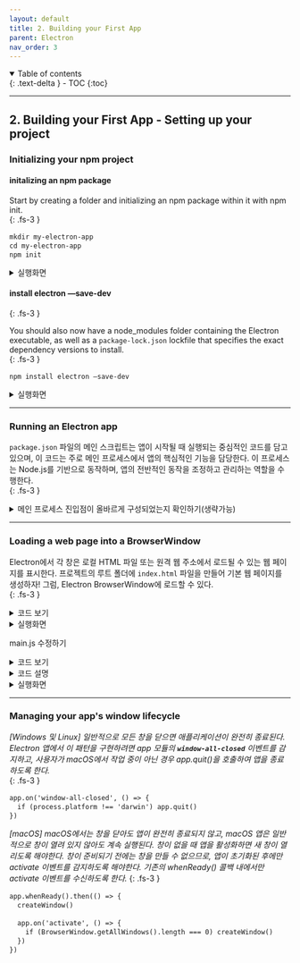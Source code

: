```yaml
---
layout: default
title: 2. Building your First App
parent: Electron
nav_order: 3
---
```


<details open markdown="block">
  <summary>
    Table of contents
  </summary>
  {: .text-delta }
- TOC
{:toc}
</details>

---
## 2. Building your First App - Setting up your project
### Initializing your npm project

#### initalizing an npm package 
Start by creating a folder and initializing an npm package within it with npm init.  
{: .fs-3 }   


```
mkdir my-electron-app
cd my-electron-app
npm init
```
<details>
<summary>
  실행화면     
</summary>
<div markdown="1">

![web_application32.png](https://github.com/Sujinkim-625/Sujinkim-625.github.io/blob/main/docs/nims/image/web_application32.png?raw=true)    
This command will prompt you to configure some fields in your package.json.   
{: .fs-3 }   


![web_application33.png](https://github.com/Sujinkim-625/Sujinkim-625.github.io/blob/main/docs/nims/image/web_application33.png?raw=true)  
package.json이 생성된 것을 볼 수 있다. (”main”: index.js → main.js로 바꿔준다.)   
{: .fs-3 }   

AS-IS   
{: .fs-3 }   

![web_application34.png](https://github.com/Sujinkim-625/Sujinkim-625.github.io/blob/main/docs/nims/image/web_application34.png?raw=true) 

TO-BE   
{: .fs-3 }   

![web_application35.png](https://github.com/Sujinkim-625/Sujinkim-625.github.io/blob/main/docs/nims/image/web_application35.png?raw=true) 

</div>
</details>

#### install electron —save-dev       
{: .fs-3 }   

You should also now have a node_modules folder containing the Electron executable, as well as a `package-lock.json` lockfile that specifies the exact dependency versions to install.   
{: .fs-3 }   

```
npm install electron —save-dev
```

<details>
<summary>
실행화면     
</summary>
<div markdown="1">

![web_application36.png](https://github.com/Sujinkim-625/Sujinkim-625.github.io/blob/main/docs/nims/image/web_application36.png?raw=true) 

node_modules, `package-lock.json`, `package.json` 코드에 devDependencies가 추가되었다!   
{: .fs-3 }   

![web_application37.png](https://github.com/Sujinkim-625/Sujinkim-625.github.io/blob/main/docs/nims/image/web_application37.png?raw=true) 
</div>
</details>

---

### Running an Electron app

`package.json` 파일의 메인 스크립트는 앱이 시작될 때 실행되는 중심적인 코드를 담고 있으며, 이 코드는 주로 메인 프로세스에서 앱의 핵심적인 기능을 담당한다. 이 프로세스는 Node.js를 기반으로 동작하며, 앱의 전반적인 동작을 조정하고 관리하는 역할을 수행한다.   
{: .fs-3 }   

<details>
<summary>
메인 프로세스 진입점이 올바르게 구성되었는지 확인하기(생략가능)
</summary>
<div markdown="1">
Electron의 메인 프로세스는 일반적인 Node.js 환경과 유사하게 동작한다. 따라서 electron 명령을 사용하여 메인 프로세스 스크립트를 실행하면, Node.js에서 사용되는 모듈이나 기능들을 Electron 메인 프로세스에서도 활용할 수 있다.   
{: .fs-3 }   

```
//main.js
// Create a main.js file in the root folder of your project
console.log('Hello from Electron')
```

```
//package.json
//script 안에 start 코드를 추가.
"scripts": {
    "start": "electron .",
    "test": "echo \"Error: no test specified\" && exit 1"
  },
```
개발 모드에서 Electron을 실행하려면 터미널에서 다음과 같은 명령어를 사용   
{: .fs-3 }   

```
npm run start
```
<details>
<summary>
실행화면     
</summary>
<div markdown="1">

![web_application38.png](https://github.com/Sujinkim-625/Sujinkim-625.github.io/blob/main/docs/nims/image/web_application38.png?raw=true) 
![web_application39.png](https://github.com/Sujinkim-625/Sujinkim-625.github.io/blob/main/docs/nims/image/web_application39.png?raw=true) 
![web_application40.png](https://github.com/Sujinkim-625/Sujinkim-625.github.io/blob/main/docs/nims/image/web_application40.png?raw=true) 
</div>
</details>

</div>
</details>

---
### Loading a web page into a BrowserWindow

Electron에서 각 창은 로컬 HTML 파일 또는 원격 웹 주소에서 로드될 수 있는 웹 페이지를 표시한다. 프로젝트의 루트 폴더에 `index.html` 파일을 만들어 기본 웹 페이지를 생성하자! 그럼, Electron BrowserWindow에 로드할 수 있다.   
{: .fs-3 }   

<details>
<summary>
코드 보기     
</summary>
<div markdown="1">

```
//index.html
<!DOCTYPE html>
<html>
  <head>
    <meta charset="UTF-8" />
    <!-- https://developer.mozilla.org/en-US/docs/Web/HTTP/CSP -->
    <meta
      http-equiv="Content-Security-Policy"
      content="default-src 'self'; script-src 'self'"
    />
    <meta
      http-equiv="X-Content-Security-Policy"
      content="default-src 'self'; script-src 'self'"
    />
    <title>Hello from Electron renderer!</title>
  </head>
  <body>
    <h1>Hello from Electron renderer!</h1>
    <p>👋</p>
  </body>
</html>
```
</div>
</details>

<details>
<summary>
실행화면     
</summary>
<div markdown="1">

![web_application41.png](https://github.com/Sujinkim-625/Sujinkim-625.github.io/blob/main/docs/nims/image/web_application41.png?raw=true) 
</div>
</details>

main.js 수정하기   

<details>
<summary>
코드 보기     
</summary>
<div markdown="1">

```
//main.js
const { app, BrowserWindow } = require('electron')

const createWindow = () => {
  const win = new BrowserWindow({
    width: 800,
    height: 600
  })

  win.loadFile('index.html')
}

app.whenReady().then(() => {
  createWindow()
})
```

</div>
</details>

<details>
<summary>
코드 설명     
</summary>
<div markdown="1">
Importing two Electron modules with CommonJS module syntax
{: .fs-3 }   

- *app: 전반적인 애플리케이션 이벤트 라이프사이클을 제어*
- *BrowserWindow: 애플리케이션 창의 생성과 관리를 담당*
{: .fs-3 }   

```
const { app, BrowserWindow } = require('electron')
```

Writing a reusable function to instantiate windows (재사용 가능한 함수를 작성하여 창을 생성)
{: .fs-3 }   

- *createWindow() 함수는 새로운 BrowserWindow 인스턴스를 생성하고, 해당 창의 구성을 설정하며(width, height, webPreferences 등), index.html 파일을 창에 로드*
{: .fs-3 }   

```
const createWindow = () => {
  const win = new BrowserWindow({
    width: 800,
    height: 600
  })

  win.loadFile('index.html')
}
```

Calling your function when the app is ready
{: .fs-3 }   

- *Electron에서 BrowserWindow은 app 모듈의 ready 이벤트가 발생한 후에만 생성할 수 있다. app.whenReady() API를 사용하고 해당 프로미스가 이행되면 createWindow()을 호출함으로써 이 이벤트를 기다릴 수 있다.*
- *애플리케이션이 초기화되고 필요한 설정이 완료된 후에 창을 생성하도록 보장*
{: .fs-3 }   

```
app.whenReady().then(() => {
  createWindow()
})
```

이제, Electron 애플리케이션의 시작 명령을 실행하면 성공적으로 웹 페이지가 표시되는 창이 열릴 것이다!
{: .fs-3 }   

</div>
</details>

<details>
<summary>
실행화면     
</summary>
<div markdown="1">

![web_application42.png](https://github.com/Sujinkim-625/Sujinkim-625.github.io/blob/main/docs/nims/image/web_application42.png?raw=true)

![web_application43.png](https://github.com/Sujinkim-625/Sujinkim-625.github.io/blob/main/docs/nims/image/web_application43.png?raw=true) 
</div>
</details>

---
### Managing your app's window lifecycle

*[Windows 및 Linux] 일반적으로 모든 창을 닫으면 애플리케이션이 완전히 종료된다. Electron 앱에서 이 패턴을 구현하려면 app 모듈의 **`window-all-closed`** 이벤트를 감지하고, 사용자가 macOS에서 작업 중이 아닌 경우 app.quit()을 호출하여 앱을 종료하도록 한다.*   
{: .fs-3 }   

```
app.on('window-all-closed', () => {
  if (process.platform !== 'darwin') app.quit()
})
```
*[macOS] macOS에서는 창을 닫아도 앱이 완전히 종료되지 않고, macOS 앱은 일반적으로 창이 열려 있지 않아도 계속 실행된다. 창이 없을 때 앱을 활성화하면 새 창이 열리도록 해야한다. 창이 준비되기 전에는 창을 만들 수 없으므로, 앱이 초기화된 후에만 activate 이벤트를 감지하도록 해야한다. 기존의 whenReady() 콜백 내에서만 activate 이벤트를 수신하도록 한다.*
{: .fs-3 }   

```
app.whenReady().then(() => {
  createWindow()

  app.on('activate', () => {
    if (BrowserWindow.getAllWindows().length === 0) createWindow()
  })
})
```